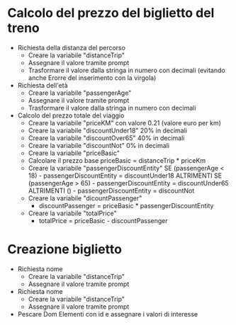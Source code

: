 # Calcolo del prezzo del biglietto del treno

- Richiesta della distanza del percorso
    - Creare la variabile "distanceTrip"
    - Assegnare il valore tramite prompt
    - Trasformare il valore dalla stringa in numero con decimali (evitando anche Erorre del inserimento con la virgola)
- Richiesta dell'età 
    - Creare la variabile "passengerAge" 
    - Assegnare il valore tramite prompt
    - Trasformare il valore dalla stringa in numero con decimali
- Calcolo del prezzo totale del viaggio
    - Creare la variabile "priceKM" con valore 0.21 (valore euro per km)
    - Creare la variabile "discountUnder18" 20% in decimali
    - Creare la variabile "discountOver65" 40% in decimali
    - Creare la variabile "discountNot" 0% in decimali
    - Creare la variabile "priceBasic"
    - Calcolare il prezzo base 
        priceBasic = distanceTrip * priceKm
    - Creare la variabile "passengerDiscountEntity"
        SE (passengerAge < 18) 
            - passengerDiscountEntity = discountUnder18
        ALTRIMENTI SE (passengerAge > 65) 
            - passengerDiscountEntity = discountUnder65
        ALTRIMENTI () 
            - passengerDiscountEntity = discountNot
    - Creare la variabile "dicountPassenger"
        - discountPassenger = priceBasic * passengerDiscountEntity
    - Creare la variabile "totalPrice"
        - totalPrice = priceBasic - discountPassenger

# Creazione biglietto

- Richiesta nome
    - Creare la variabile "distanceTrip"
    - Assegnare il valore tramite prompt
- Richiesta nome
    - Creare la variabile "distanceTrip"
    - Assegnare il valore tramite prompt
- Pescare Dom Elementi con id e assegnare i valori di interesse